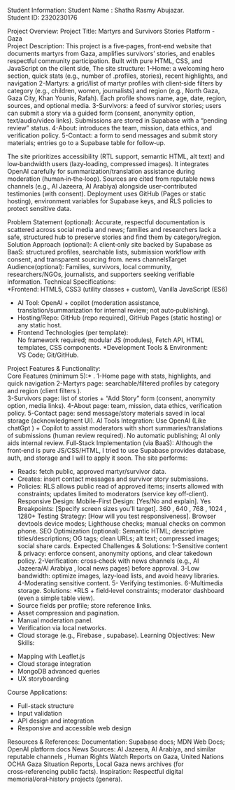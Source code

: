 
Student Information: 
Student Name : Shatha Rasmy Abujazar.  
Student ID: 2320230176 


Project Overview: 
Project Title:
 Martyrs and Survivors Stories Platform - Gaza      
Project Description:
                       This project is a five‑pages, front‑end website that documents martyrs from Gaza, amplifies survivors’ stories, and enables respectful community participation. Built with pure HTML, CSS, and JavaScript on the client side, The site structure:
   1-Home: a welcoming hero section, quick stats (e.g., number of   .profiles, stories), recent highlights, and navigation 
  2-Martyrs: a grid/list of martyr profiles with client‑side filters by category (e.g., children, women, journalists) and region (e.g., North Gaza, Gaza City, Khan Younis, Rafah). Each profile shows name, age, date, region, sources, and optional media.
3-Survivors: a feed of survivor stories; users can submit a story via a guided form (consent, anonymity option, text/audio/video links). Submissions are stored in Supabase with a “pending review” status.
  4-About: introduces the team, mission, data ethics, and verification policy.
  5-Contact: a form to send messages and submit story materials; entries go to a Supabase table for follow‑up.

The site prioritizes accessibility (RTL support, semantic HTML, alt text) and low‑bandwidth users (lazy‑loading, compressed images). It integrates OpenAI carefully for summarization/translation assistance during moderation (human‑in‑the‑loop). Sources are cited from reputable news channels (e.g., Al Jazeera, Al Arabiya) alongside user‑contributed testimonies (with consent). Deployment uses GitHub (Pages or static hosting), environment variables for Supabase keys, and RLS policies to protect sensitive data. 

Problem Statement (optional):
Accurate, respectful documentation is scattered across social media and news; families and researchers lack a safe, structured hub to preserve stories and find them by category/region. 
Solution Approach (optional):
A client‑only site backed by Supabase as BaaS: structured profiles, searchable lists, submission workflow with consent, and transparent sourcing from. 
news channelsTarget Audience(optional): 
Families, survivors, local community, researchers/NGOs, journalists, and supporters seeking verifiable information.
Technical Specifications:   
*Frontend: HTML5, CSS3 (utility classes + custom), Vanilla JavaScript (ES6) 
* AI Tool: OpenAI + copilot (moderation assistance, translation/summarization for internal review; not auto‑publishing). 
* Hosting/Repo: GitHub (repo required), GitHub Pages (static hosting) or any static host.
* Frontend Technologies (per template):   
No framework required; modular JS (modules), Fetch API, HTML templates, CSS components.
*Development Tools & Environment:  
VS Code; Git/GitHub.

Project Features & Functionality:   
Core Features (minimum 5):*
. 1-Home page with stats, highlights, and quick navigation
2-Martyrs page: searchable/filtered profiles by category and region (client filters ).   
3-Survivors page: list of stories + “Add Story” form (consent, anonymity option, media links).
4-About page: team, mission, data ethics, verification policy.
5-Contact page: send message/story materials saved in local storage (acknowledgment UI).
AI Tools Integration:
Use OpenAI (Like chatGpt ) + Copilot to assist moderators with short summaries/translations of submissions (human review required). No automatic publishing; AI only aids internal review.
Full‑Stack Implementation (via BaaS):
Although the front‑end is pure JS/CSS/HTML, I tried to use Supabase provides database, auth, and storage and I will to apply it soon. The site performs:
 * Reads: fetch public, approved martyr/survivor data.
 * Creates: insert contact messages and survivor story submissions.
 * Policies: RLS allows public read of approved items; inserts allowed with constraints; updates limited to moderators (service key off‑client).
Responsive Design: 
  Mobile-First Design: [Yes/No and explain]. 
  Yes  
Breakpoints: [Specify screen sizes you'll target].
360 , 640 , 768 , 1024 , 1280+
 Testing Strategy: [How will you test responsiveness].
Browser devtools device modes; Lighthouse checks; manual checks on common phone.
SEO Optimization (optional):
Semantic HTML; descriptive titles/descriptions; OG tags; clean URLs; alt text; compressed images; social share cards.
Expected Challenges & Solutions:
1-Sensitive content & privacy: enforce consent, anonymity options, and clear takedown policy.
  2-Verification: cross‑check with news channels (e.g., Al Jazeera/Al Arabiya , local news pages) before approval.
3-Low bandwidth: optimize images, lazy‑load lists, and avoid heavy libraries.
4-Moderating sensitive content.
5- Verifying testimonies.
6-Multimedia storage.
Solutions:
*RLS + field‑level constraints; moderator dashboard (even a simple  table view). 
 * Source fields per profile; store reference links.
 * Asset compression and pagination.
* Manual moderation panel.
* Verification via local networks.
* Cloud storage (e.g., Firebase , supabase).
Learning Objectives: 
New Skills:
- Mapping with Leaflet.js
- Cloud storage integration
- MongoDB advanced queries
- UX storyboarding

Course Applications:
- Full-stack structure
- Input validation
- API design and integration
- Responsive and accessible web design
	

Resources & References:
Documentation: Supabase docs; MDN Web Docs; OpenAI platform docs
  News Sources: Al Jazeera, Al Arabiya, and similar reputable channels  , Human Rights Watch Reports on Gaza, United Nations OCHA Gaza Situation Reports, Local Gaza news archives (for cross‑referencing public facts).
 Inspiration: Respectful digital memorial/oral‑history projects (genera).
